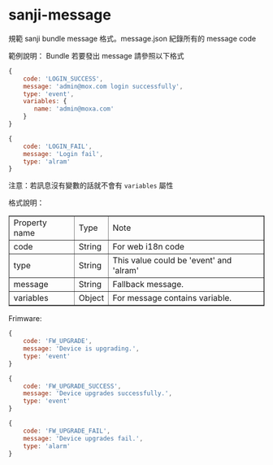 sanji-message
=============
規範 sanji bundle message 格式。message.json 紀錄所有的 message code


範例說明：
Bundle 若要發出 message 請參照以下格式

``` javascript
{
    code: 'LOGIN_SUCCESS',
    message: 'admin@mox.com login successfully',
    type: 'event',
    variables: {
       name: 'admin@moxa.com'
    }
}

{
    code: 'LOGIN_FAIL',
    message: 'Login fail',
    type: 'alram'
}
```
注意：若訊息沒有變數的話就不會有 `variables` 屬性

格式說明：
<table border="1">
 <tr>
  <td>Property name</td>
  <td>Type</td>
  <td>Note</td>
 </tr>
 <tr>
  <td>code</td>
  <td>String</td>
  <td>For web i18n code</td>
 </tr>
 <tr>
  <td>type</td>
  <td>String</td>
  <td>This value could be 'event' and 'alram'</td>
 </tr>
 <tr>
  <td>message</td>
  <td>String</td>
  <td>Fallback message.</td>
 </tr>
 <tr>
  <td>variables</td>
  <td>Object</td>
  <td>For message contains variable.</td>
 </tr>
</table>

Frimware:
``` javascript
{
    code: 'FW_UPGRADE',
    message: 'Device is upgrading.',
    type: 'event'
}

{
    code: 'FW_UPGRADE_SUCCESS',
    message: 'Device upgrades successfully.',
    type: 'event'
}

{
    code: 'FW_UPGRADE_FAIL',
    message: 'Device upgrades fail.',
    type: 'alarm'
}
```
